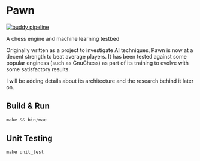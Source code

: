 # Pawn

[![buddy pipeline](https://app.buddy.works/willebaldogomez/pawn/pipelines/pipeline/154422/badge.svg?token=c4ea6d53ab0559f27ed4c57a68e3c44dccf580116cd9e314300b7399b3219de5 "buddy pipeline")](https://app.buddy.works/willebaldogomez/pawn/pipelines/pipeline/154422)

A chess engine and machine learning testbed

Originally written as a project to investigate AI techniques, Pawn is now at a decent strength to beat average players. It has been tested against some popular enginess (such as GnuChess) as part of its training to evolve with some satisfactory results.

I will be adding details about its architecture and the research behind it later on.

## Build & Run
```c++
make && bin/mae
```

## Unit Testing
```c++
make unit_test
```
